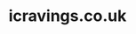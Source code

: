 ---
hackday: 01-london
links:
  website: http://www.icravings.co.uk
summary: Solving obesity by tracking and rewarding self-control and healthy eating
  habits
team:
- Vicky Cullen
- Anne Hsu
- Tom O'Brien
- Ian Guy
- Bruno Cepollina
- Adam Towler
title: icravings.co.uk
---